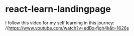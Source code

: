 # react-learn-landingpage

I follow this video for my self learning in this journey:
//https://www.youtube.com/watch?v=edBx-fjgh4k&t=1626s
